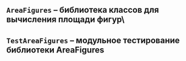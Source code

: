 ## `AreaFigures` – библиотека классов для вычисления площади фигур\
## `TestAreaFigures` – модульное тестирование библиотеки AreaFigures
